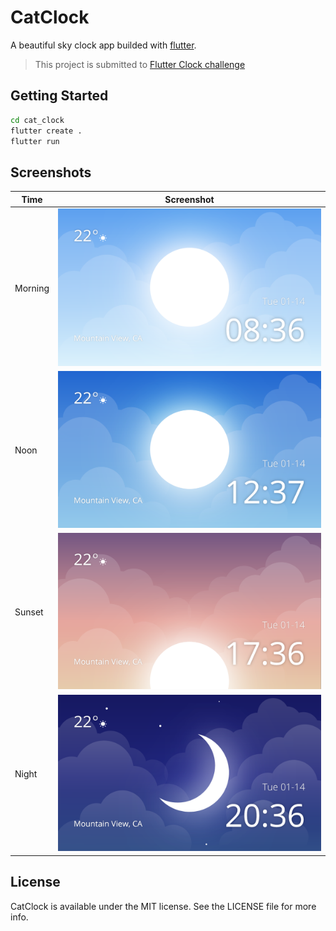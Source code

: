 # CatClock

A beautiful sky clock app builded with [flutter](https://flutter.dev/).

> This project is submitted to [Flutter Clock challenge](https://flutter.dev/clock)

## Getting Started

```bash
cd cat_clock
flutter create .
flutter run
```

## Screenshots

| Time    | Screenshot                |
| ------- | ------------------------- |
| Morning | ![1](./screenshots/1.png) |
| Noon    | ![2](./screenshots/2.png) |
| Sunset  | ![3](./screenshots/3.png) |
| Night   | ![4](./screenshots/4.png) |

## License

CatClock is available under the MIT license. See the LICENSE file for more info.
